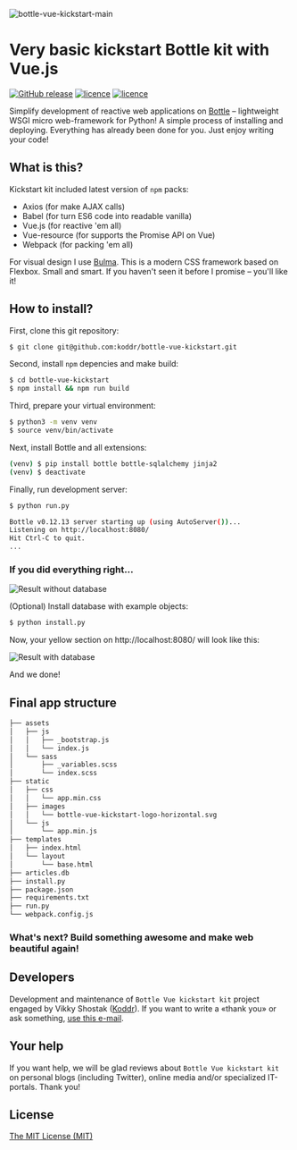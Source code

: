 ![bottle-vue-kickstart-main](https://cloud.githubusercontent.com/assets/11155743/24041455/9fbd99ec-0b1e-11e7-9ba0-a429a28591b0.jpg)

# Very basic kickstart Bottle kit with Vue.js
[![GitHub release](https://img.shields.io/badge/version-0.1.0-brightgreen.svg?style=flat-square)](https://github.com/koddr/bottle-vue-kickstart) [![licence](https://img.shields.io/badge/Python-2.7_or_3.4+-red.svg?style=flat-square)](https://www.python.org/downloads/) [![licence](https://img.shields.io/badge/licence-MIT-blue.svg?style=flat-square)](https://github.com/koddr/bottle-vue-kickstart/blob/master/LICENSE.md)

Simplify development of reactive web applications on [Bottle](http://bottlepy.org/) – lightweight WSGI micro web-framework for Python! A simple process of installing and deploying. Everything has already been done for you. Just enjoy writing your code!

## What is this?

Kickstart kit included latest version of `npm` packs:

* Axios (for make AJAX calls)
* Babel (for turn ES6 code into readable vanilla)
* Vue.js (for reactive 'em all)
* Vue-resource (for supports the Promise API on Vue)
* Webpack (for packing 'em all)

For visual design I use [Bulma](https://github.com/jgthms/bulma). This is a modern CSS framework based on Flexbox. Small and smart. If you haven't seen it before I promise – you'll like it!

## How to install?

First, clone this git repository:

```bash
$ git clone git@github.com:koddr/bottle-vue-kickstart.git
```

Second, install `npm` depencies and make build:

```bash
$ cd bottle-vue-kickstart
$ npm install && npm run build
```

Third, prepare your virtual environment:

```bash
$ python3 -m venv venv
$ source venv/bin/activate
```

Next, install Bottle and all extensions:

```bash
(venv) $ pip install bottle bottle-sqlalchemy jinja2
(venv) $ deactivate
```

Finally, run development server:

```bash
$ python run.py

Bottle v0.12.13 server starting up (using AutoServer())...
Listening on http://localhost:8080/
Hit Ctrl-C to quit.
...
```

### If you did everything right...

![Result without database](https://cloud.githubusercontent.com/assets/11155743/24055182/24a5a04c-0b50-11e7-89a6-8f5d85c98e08.png)

(Optional) Install database with example objects:

```bash
$ python install.py
```

Now, your yellow section on http://localhost:8080/ will look like this:

![Result with database](https://cloud.githubusercontent.com/assets/11155743/24043867/cf79c344-0b29-11e7-8066-8ebd83e68acb.png)

And we done!

## Final app structure

```html
├── assets
│   ├── js
│   │   ├── _bootstrap.js
│   │   └── index.js
│   └── sass
│       ├── _variables.scss
│       └── index.scss
├── static
│   ├── css
│   │   └── app.min.css
│   ├── images
│   │   └── bottle-vue-kickstart-logo-horizontal.svg
│   └── js
│       └── app.min.js
├── templates
│   ├── index.html
│   └── layout
│       └── base.html
├── articles.db
├── install.py
├── package.json
├── requirements.txt
├── run.py
└── webpack.config.js
```

### What's next? Build something awesome and make web beautiful again!

## Developers

Development and maintenance of `Bottle Vue kickstart kit` project engaged by Vikky Shostak ([Koddr](https://koddr.me)). If you want to write a «thank you» or ask something, [use this e-mail](mailto:koddr.me@gmail.com).

## Your help

If you want help, we will be glad reviews about `Bottle Vue kickstart kit` on personal blogs (including Twitter), online media and/or specialized IT-portals. Thank you!

## License

[The MIT License (MIT)](https://github.com/koddr/bottle-vue-kickstart/blob/master/LICENSE.md)
